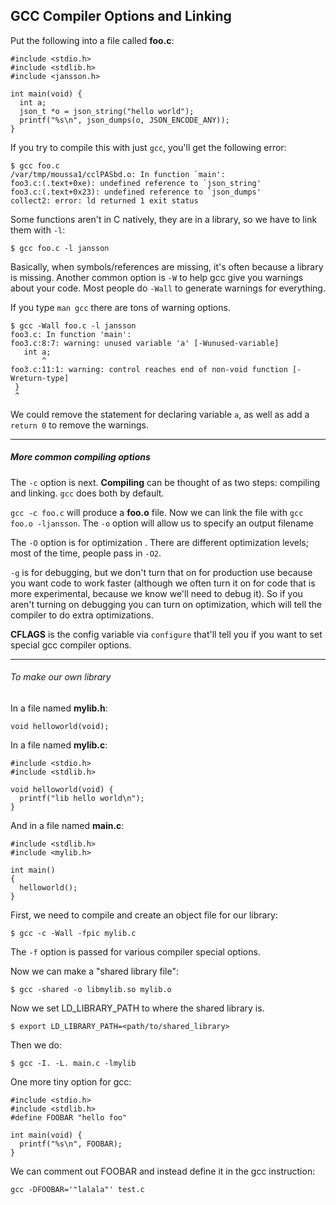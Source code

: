 ## GCC Compiler Options and Linking

Put the following into a file called **foo.c**:

```
#include <stdio.h>
#include <stdlib.h>
#include <jansson.h>

int main(void) {
  int a;
  json_t *o = json_string("hello world");
  printf("%s\n", json_dumps(o, JSON_ENCODE_ANY));
}
```

If you try to compile this with just `gcc`, you'll get the following error:

```
$ gcc foo.c
/var/tmp/moussa1/cclPASbd.o: In function `main':
foo3.c:(.text+0xe): undefined reference to `json_string'
foo3.c:(.text+0x23): undefined reference to `json_dumps'
collect2: error: ld returned 1 exit status
```

Some functions aren't in C natively, they are in a library, so we have to
link them with `-l`:

`$ gcc foo.c -l jansson`

Basically, when symbols/references are missing, it's often because a library is missing. Another common option is `-W` to help gcc give you warnings about your code. Most people do `-Wall` to generate warnings for everything.

If you type `man gcc` there are tons of warning options.

```
$ gcc -Wall foo.c -l jansson
foo3.c: In function 'main':
foo3.c:8:7: warning: unused variable 'a' [-Wunused-variable]
   int a;
       ^
foo3.c:11:1: warning: control reaches end of non-void function [-Wreturn-type]
 }
 ^
 ```

We could remove the statement for declaring variable `a`, as well as add a `return 0` to remove the warnings.

---

##### More common compiling options

The `-c` option is next. **Compiling** can be thought of as two steps: compiling and linking. `gcc` does both by default.

`gcc -c foo.c` will produce a **foo.o** file. Now we can link the file with `gcc foo.o -ljansson`. The `-o` option will allow us to specify an output filename

The `-O` option is for optimization . There are different optimization levels; most of the time, people pass in `-O2`.

`-g` is for debugging, but we don't turn that on for production use because you want code to work faster (although we often turn it on for code that is more experimental, because we know we'll need to debug it). So if you aren't turning on debugging you can turn on optimization, which will tell the compiler to do extra optimizations.

**CFLAGS** is the config variable via `configure` that'll tell you if you want to set special gcc compiler options.

---

###### To make our own library

In a file named **mylib.h**:

```
void helloworld(void);
```

In a file named **mylib.c**:

```
#include <stdio.h>
#include <stdlib.h>

void helloworld(void) {
  printf("lib hello world\n");
}
```

And in a file named **main.c**:

```
#include <stdlib.h>
#include <mylib.h>

int main()
{
  helloworld();
}
```

First, we need to compile and create an object file for our library:

`$ gcc -c -Wall -fpic mylib.c`

The `-f` option is passed for various compiler special options.

Now we can make a "shared library file":

`$ gcc -shared -o libmylib.so mylib.o`

Now we set LD_LIBRARY_PATH to where the shared library is.

`$ export LD_LIBRARY_PATH=<path/to/shared_library>`

Then we do:

`$ gcc -I. -L. main.c -lmylib`

One more tiny option for gcc:

```
#include <stdio.h>
#include <stdlib.h>
#define FOOBAR "hello foo"

int main(void) {
  printf("%s\n", FOOBAR);
}
```

We can comment out FOOBAR and instead define it in the gcc instruction:

`gcc -DFOOBAR='"lalala"' test.c`
